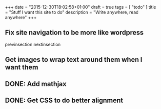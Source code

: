 +++
date = "2015-12-30T18:02:58+01:00"
draft = true
tags = [ "todo" ]
title = "Stuff I want this site to do"
description = "Write anywhere, read anywhere"
+++

## Fix site navigation to be more like wordpress

previnsection
nextinsection

## Get images to wrap text around them when I want them

## DONE: Add mathjax

## DONE: Get CSS to do better alignment
